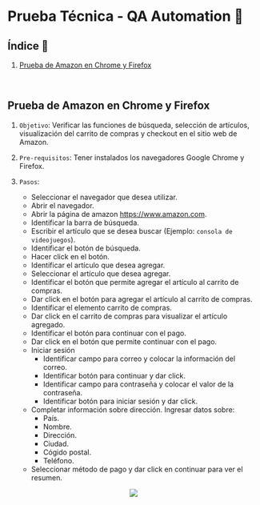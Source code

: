 # Prueba Técnica - QA Automation 🤖

## Índice  📰
1. [Prueba de Amazon en Chrome y Firefox](#Prueba-de-Amazon-en-Chrome-y-Firefox)
<br />

## Prueba de Amazon en Chrome y Firefox
1. ```Objetivo```: Verificar las funciones de búsqueda, selección de artículos, visualización del carrito de compras y checkout en el sitio web de Amazon.

2. ```Pre-requisitos```: Tener instalados los navegadores Google Chrome y Firefox.
  
3. ```Pasos```:
   * Seleccionar el navegador que desea utilizar.
   * Abrir el navegador.
   * Abrir la página de amazon https://www.amazon.com.
   * Identificar la barra de búsqueda.
   * Escribir el artículo que se desea buscar (Ejemplo: ```consola de videojuegos```).
   * Identificar el botón de búsqueda.
   * Hacer click en el botón.
   * Identificar el artículo que desea agregar.
   * Seleccionar el artículo que desea agregar.
   * Identificar el botón que permite agregar el artículo al carrito de compras.
   * Dar click en el botón para agregar el artículo al carrito de compras.
   * Identificar el elemento carrito de compras.
   * Dar click en el carrito de compras para visualizar el artículo agregado.
   * Identificar el botón para continuar con el pago.
   * Dar click en el botón que permite continuar con el pago.
   * Iniciar sesión
     * Identificar campo para correo y colocar la información del correo.
     * Identificar botón para continuar y dar click.
     * Identificar campo para contraseña y colocar el valor de la contraseña.
     * Identificar botón para iniciar sesión y dar click.
   * Completar información sobre dirección. Ingresar datos sobre:
     * País.
     * Nombre.
     * Dirección.
     * Ciudad.
     * Cógido postal.
     * Teléfono.
   * Seleccionar método de pago y dar click en continuar para ver el resumen.


<p align="center"><img src="https://github.com/DianaEspitia/Prueba-Tecnica-QA-Automation/blob/main/Funcionamiento.gif"></p>

